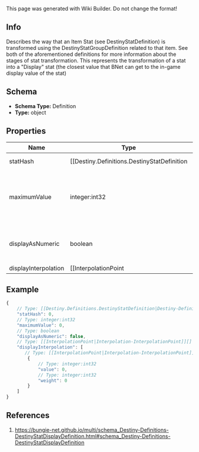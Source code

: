 <span class="wiki-builder">This page was generated with Wiki Builder. Do not change the format!</span>

## Info
Describes the way that an Item Stat (see DestinyStatDefinition) is transformed using the DestinyStatGroupDefinition related to that item. See both of the aforementioned definitions for more information about the stages of stat transformation. This represents the transformation of a stat into a &quot;Display&quot; stat (the closest value that BNet can get to the in-game display value of the stat)

## Schema
* **Schema Type:** Definition
* **Type:** object

## Properties
Name | Type | Description
---- | ---- | -----------
statHash | [[Destiny.Definitions.DestinyStatDefinition|Destiny-Definitions-DestinyStatDefinition]]:integer:uint32 | The hash identifier for the stat being transformed into a Display stat. Use it to look up the DestinyStatDefinition, or key into a DestinyInventoryItemDefinition's stats property.
maximumValue | integer:int32 | Regardless of the output of interpolation, this is the maximum possible value that the stat can be. It should also be used as the upper bound for displaying the stat as a progress bar (the minimum always being 0)
displayAsNumeric | boolean | If this is true, the stat should be displayed as a number. Otherwise, display it as a progress bar. Or, you know, do whatever you want. There's no displayAsNumeric police.
displayInterpolation | [[InterpolationPoint|Interpolation-InterpolationPoint]][] | The interpolation table representing how the Investment Stat is transformed into a Display Stat. See DestinyStatDefinition for a description of the stages of stat transformation.

## Example
```javascript
{
    // Type: [[Destiny.Definitions.DestinyStatDefinition|Destiny-Definitions-DestinyStatDefinition]]:integer:uint32
    "statHash": 0,
    // Type: integer:int32
    "maximumValue": 0,
    // Type: boolean
    "displayAsNumeric": false,
    // Type: [[InterpolationPoint|Interpolation-InterpolationPoint]][]
    "displayInterpolation": [
       // Type: [[InterpolationPoint|Interpolation-InterpolationPoint]]
        {
            // Type: integer:int32
            "value": 0,
            // Type: integer:int32
            "weight": 0
        }
    ]
}

```

## References
1. https://bungie-net.github.io/multi/schema_Destiny-Definitions-DestinyStatDisplayDefinition.html#schema_Destiny-Definitions-DestinyStatDisplayDefinition
